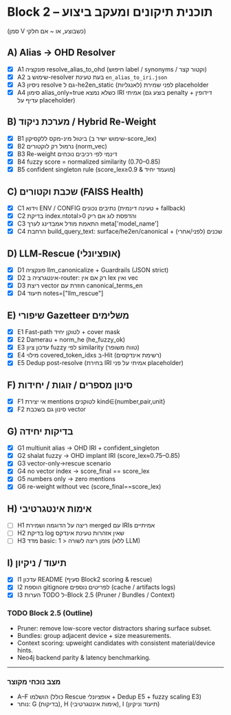 # Block 2 – תוכנית תיקונים ומעקב ביצוע

(סמן V כשבוצע, או ~ אם חלקי)

## A) Alias → OHD Resolver
- [x] A1 פונקציה resolve_alias_to_ohd (חיפוש label / synonyms / וקטור קצר)
- [x] A2 שימוש ב-resolver בעת טעינת `en_alias_to_iri.json`
- [x] A3 ניסיון resolve גם ל-he2en_static (לאנגליות) לפני שמירת placeholder
- [x] A4 סימון alias_only=true כשלא נמצא IRI אמיתי (בוצע גם penalty + דידופין עדיף על placeholder)

## B) מערכת ניקוד / Hybrid Re-Weight
- [x] B1 ביטול מינ-מקס ללקסיקון (שימוש ישיר ב-score_lex)
- [x] B2 נרמול רק לוקטורים (norm_vec)
- [x] B3 Re-weight דינמי לפי רכיבים נוכחים
- [x] B4 fuzzy score = normalized similarity (0.70–0.85)
- [x] B5 confident singleton rule (score_lex≥0.9 & מועמד יחיד)

## C) שכבת וקטורים (FAISS Health)
- [x] C1 וידוא ENV / CONFIG נתיבים נכונים (טעינה דינמית + fallback)
- [x] C2 בדיקת index.ntotal>0 והדפסת לוג אם ריק
- [x] C3 התאמת מודל אמבדינג לערך meta['model_name']
- [x] C4 הרחבת build_query_text: surface/he2en/canonical + שכנים (לפני/אחרי)

## D) LLM‑Rescue (אופציונלי)
- [x] D1 פונקציה llm_canonicalize + Guardrails (JSON strict)
- [x] D2 אינטגרציה ב-router: רק אם אין lex ואין vec
- [x] D3 ריצת vector חוזרת עם canonical_terms_en
- [x] D4 תיעוד notes=["llm_rescue"]

## E) שיפורי Gazetteer משלימים
- [x] E1 Fast-path לטוקן יחיד + cover mask
- [x] E2 Damerau + norm_he (he_fuzzy_ok)
- [x] E3 עדכון ציון fuzzy לפי similarity (טווח משופר)
- [x] E4 מילוי covered_token_idxs ב-Hit (רשימת אינדקסים)
- [x] E5 Dedup post-resolve (בחירת IRI אמיתי על פני placeholder)

## F) סינון מספרים / זוגות / יחידות
- [x] F1 אי יצירת mentions לטוקנים kind∈{number,pair,unit}
- [x] F2 סינון גם בשכבת vector

## G) בדיקות יחידה
- [x] G1 multiunit alias → OHD IRI + confident_singleton
- [x] G2 shalat fuzzy → OHD implant IRI (score_lex≈0.75–0.85)
- [x] G3 vector-only→rescue scenario
- [x] G4 no vector index → score_final == score_lex
- [x] G5 numbers only → zero mentions
- [x] G6 re-weight without vec (score_final==score_lex)

## H) אימות אינטגרטיבי
- [ ] H1 ריצה על הדוגמה ושמירת merged עם IRIs אמיתיים
- [ ] H2 בדיקת log שאין אזהרות טעינת אינדקס
- [ ] H3 מדד basic: זמן ריצה לשורה < 1s (ללא LLM)

## I) תיעוד / ניקיון
- [x] I1 עדכון README (סעיף Block2 scoring & rescue)
- [x] I2 הוספת gitignore לפריטים נוספים (cache / artifacts logs)
- [x] I3 הערות TODO ל-Block 2.5 (Pruner / Bundles / Context)

### TODO Block 2.5 (Outline)
- Pruner: remove low-score vector distractors sharing surface subset.
- Bundles: group adjacent device + size measurements.
- Context scoring: upweight candidates with consistent material/device hints.
- Neo4j backend parity & latency benchmarking.

---

### מצב נוכחי מקוצר
- A–F הושלמו (כולל Rescue אופציונלי + Dedup E5 + fuzzy scaling E3)
- נותר: G (בדיקות), H (אימות אינטגרטיבי), I (תיעוד וניקיון)


